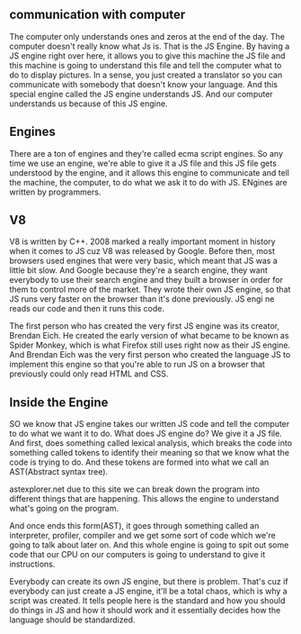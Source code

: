 ## communication with computer
The computer only understands ones and zeros at the end of the day. 
The computer doesn't really know what Js is.
That is the JS Engine.
By having a JS engine right over here, it allows you to give this machine the JS file and this machine is going to understand this file and tell the computer what to do to display pictures.
In a sense, you just created a translator so you can communicate with somebody that doesn't know your language. And this special engine called the JS engine understands JS.
And our computer understands us because of this JS engine. 

## Engines

There are a ton of engines and they're called ecma script engines.
So any time we use an engine, we're able to give it a JS file and this JS file gets understood by the engine, and it allows this engine to communicate and tell the machine, the computer, to do what we ask it to do with JS. 
ENgines are written by programmers.

## V8

V8 is written by C++. 
2008 marked a really important moment in history when it comes to JS cuz V8 was released by Google. Before then, most browsers used engines that were very basic, which meant that JS was a little bit slow. 
And Google because they're a search engine, they want everybody to use their search engine and they built a browser in order for them to control more of the market. They wrote their own JS engine, so that JS runs very faster on the browser than it's done previously. 
JS engi ne reads our code and then it runs this code. 


The first person who has created the very first JS engine was its creator, Brendan Eich. He created the early version of what became to be known as Spider Monkey, which is what Firefox still uses right now as their JS engine.
And Brendan Eich was the very first person who created the language JS to implement this engine so that you're able to run JS on a browser that previously could only read HTML and CSS.


## Inside the Engine

SO we know that JS engine takes our written JS code and tell the computer to do what we want it to do. 
What does JS engine do?
We give it a JS file. And first, does something called lexical analysis, which breaks the code into something called tokens to identify their meaning so that we know what the code is trying to do. 
And these tokens are formed into what we call an AST(Abstract syntax tree).

astexplorer.net due to this site we can break down the program into different things that are happening. This allows the engine to understand what's going on the program.

And once ends this form(AST), it goes through something called an interpreter, profiler, compiler and we get some sort of code which we're going to talk about later on. 
And this whole engine is going to spit out some code that our CPU on our computers is going to understand to give it instructions. 

Everybody can create its own JS engine, but there is problem. That's cuz if everybody can just create a JS engine, it'll be a total chaos, which is why a script was created. It tells people here is the standard and how you should do things in JS and how it should work and it essentially decides how the language should be standardized. 